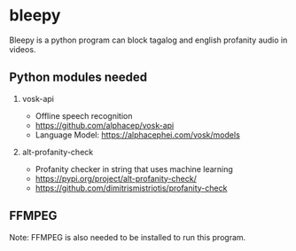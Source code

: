 # bleepy
Bleepy is a python program can block tagalog and english profanity audio in videos.

## Python modules needed
1. vosk-api
   - Offline speech recognition 
   - https://github.com/alphacep/vosk-api
   - Language Model: https://alphacephei.com/vosk/models

2. alt-profanity-check
   - Profanity checker in string that uses machine learning
   - https://pypi.org/project/alt-profanity-check/
   - https://github.com/dimitrismistriotis/profanity-check

## FFMPEG

Note: FFMPEG is also needed to be installed to run this program.
